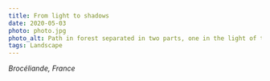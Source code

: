```yaml
---
title: From light to shadows
date: 2020-05-03
photo: photo.jpg
photo_alt: Path in forest separated in two parts, one in the light of the sun, the other deep into the shadows
tags: Landscape
---
```


*Brocéliande, France*

